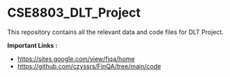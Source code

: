 # CSE8803_DLT_Project
This repository contains all the relevant data and code files for DLT Project.

**Important Links :**

- https://sites.google.com/view/fiqa/home
- https://github.com/czyssrs/FinQA/tree/main/code
